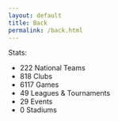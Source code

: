 ```yaml
---
layout: default
title: Back
permalink: /back.html
---
```



<!-- back page stuff
-->

Stats:

- 222 National Teams
- 818 Clubs
- 6117 Games
- 49 Leagues & Tournaments
- 29 Events
- 0 Stadiums

